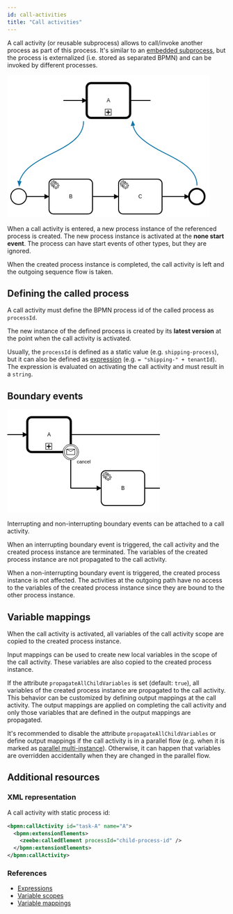 ```yaml
---
id: call-activities
title: "Call activities"
---
```


A call activity (or reusable subprocess) allows to call/invoke another process as part of this process. It's similar to an [embedded subprocess](../embedded-subprocesses/embedded-subprocesses.md), but the process is externalized (i.e. stored as separated BPMN) and can be invoked by different processes.

![call-activity](assets/call-activities-example.png)

When a call activity is entered, a new process instance of the referenced process is created. The new process instance is activated at the **none start event**. The process can have start events of other types, but they are ignored.

When the created process instance is completed, the call activity is left and the outgoing sequence flow is taken.

## Defining the called process

A call activity must define the BPMN process id of the called process as `processId`.

The new instance of the defined process is created by its **latest version** at the point when the call activity is activated.

Usually, the `processId` is defined as a static value (e.g. `shipping-process`), but it can also be defined as [expression](/components/concepts/expressions.md) (e.g. `= "shipping-" + tenantId`). The expression is evaluated on activating the call activity and must result in a `string`.

## Boundary events

![call-activity-boundary-event](assets/call-activities-boundary-events.png)

Interrupting and non-interrupting boundary events can be attached to a call activity.

When an interrupting boundary event is triggered, the call activity and the created process instance are terminated. The variables of the created process instance are not propagated to the call activity.

When a non-interrupting boundary event is triggered, the created process instance is not affected. The activities at the outgoing path have no access to the variables of the created process instance since they are bound to the other process instance.

## Variable mappings

When the call activity is activated, all variables of the call activity scope are copied to the created process instance.

Input mappings can be used to create new local variables in the scope of the call activity. These variables are also copied to the created process instance.

If the attribute `propagateAllChildVariables` is set (default: `true`), all variables of the created process instance are propagated to the call activity. This behavior can be customized by defining output mappings at the call activity. The output mappings are applied on completing the call activity and only those variables that are defined in the output mappings are propagated.

It's recommended to disable the attribute `propagateAllChildVariables` or define output mappings if the call activity is in a parallel flow (e.g. when it is marked as [parallel multi-instance](../multi-instance/multi-instance.md#variable-mappings)). Otherwise, it can happen that variables are overridden accidentally when they are changed in the parallel flow.

## Additional resources

### XML representation

A call activity with static process id:

```xml
<bpmn:callActivity id="task-A" name="A">
  <bpmn:extensionElements>
    <zeebe:calledElement processId="child-process-id" />
  </bpmn:extensionElements>
</bpmn:callActivity>
```

### References

- [Expressions](/components/concepts/expressions.md)
- [Variable scopes](/components/concepts/variables.md#variable-scopes)
- [Variable mappings](/components/concepts/variables.md#inputoutput-variable-mappings)
